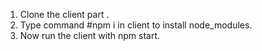 1. Clone the client part .
2. Type command #npm i in client to install node_modules.
3. Now run the client with npm start.
